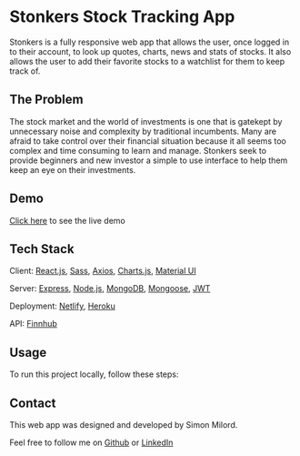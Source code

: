 # Stonkers Stock Tracking App

Stonkers is a fully responsive web app that allows the user, once logged in to their account, to look up quotes, charts, news and stats of stocks. It also allows the user to add their favorite stocks to a watchlist for them to keep track of.

## The Problem

The stock market and the world of investments is one that is gatekept by unnecessary noise and complexity by traditional incumbents. Many are afraid to take control over their financial situation because it all seems too complex  and time consuming to learn and manage. Stonkers seek to provide beginners and new investor a simple to use interface to help them keep an eye on their investments.

## Demo

[Click here](https://stonkers.netlify.app/) to see the live demo

## Tech Stack
Client:
[React.js](https://reactjs.org/),
[Sass](https://sass-lang.com/),
[Axios](https://axios-http.com/),
[Charts.js](https://www.chartjs.org/),
[Material UI](https://mui.com/)


Server:
[Express](https://expressjs.com/),
[Node.js](https://nodejs.org/en/),
[MongoDB](https://www.mongodb.com/),
[Mongoose](https://mongoosejs.com/),
[JWT](https://jwt.io/)

Deployment:
[Netlify](https://www.netlify.com/),
[Heroku](https://id.heroku.com/login)

API: [Finnhub](https://finnhub.io/)

## Usage
To run this project locally, follow these steps:

## Contact
This web app was designed and developed by Simon Milord.

Feel free to follow me on [Github](https://github.com/SimonMilord) or [LinkedIn](https://www.linkedin.com/in/simonmilord/)
